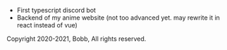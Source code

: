 - First typescript discord bot
- Backend of my anime website (not too advanced yet. may rewrite it in react instead of vue)

Copyright 2020-2021, Bobb, All rights reserved.